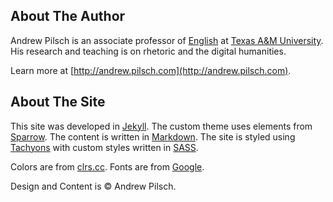 ## About The Author

Andrew Pilsch is an associate professor of [English](http://www.english.tamu.edu) at [Texas A&M University](http://www.tamu.edu). His research and teaching is on rhetoric and the digital humanities.

Learn more at [http://andrew.pilsch.com](http://andrew.pilsch.com). 

## About The Site

This site was developed in [Jekyll](http://www.jekyllrb.com). The custom theme uses elements from [Sparrow](https://github.com/lingxz/sparrow). The content is written in [Markdown](http://daringfireball.net/projects/markdown/). The site is styled using [Tachyons](http://tachyons.io/) with custom styles written in [SASS](http://sass-lang.com/).

Colors are from [clrs.cc](http://clrs.cc/). Fonts are from [Google](https://fonts.google.com).

Design and Content is &copy; Andrew Pilsch.
